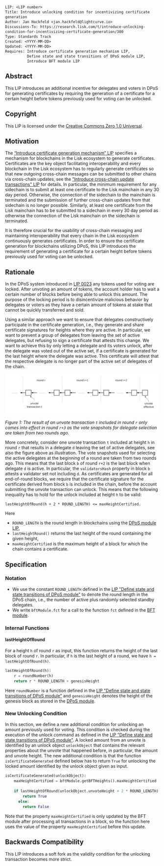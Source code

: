 ```
LIP: <LIP number>
Title: Introduce unlocking condition for incentivizing certificate generation
Author: Jan Hackfeld <jan.hackfeld@lightcurve.io>
Discussions-To: https://research.lisk.com/t/introduce-unlocking-condition-for-incentivizing-certificate-generation/300
Type: Standards Track
Created: <YYYY-MM-DD>
Updated: <YYYY-MM-DD>
Requires: Introduce certificate generation mechanism LIP,
          Define state and state transitions of DPoS module LIP,
          Introduce BFT module LIP
```

## Abstract

This LIP introduces an additional incentive for delegates and voters in DPoS for generating certificates by requiring the generation of a certificate for a certain height before tokens previously used for voting can be unlocked.

## Copyright

This LIP is licensed under the [Creative Commons Zero 1.0 Universal](https://creativecommons.org/publicdomain/zero/1.0/).

## Motivation

The [“Introduce certificate generation mechanism” LIP][certificate-generation-lip] specifies a mechanism for blockchains in the Lisk ecosystem to generate certificates. Certificates are the key object facilitating interoperability and every blockchain in the Lisk ecosystem has to regularly generate certificates so that new outgoing cross-chain messages can be submitted to other chains via cross-chain updates, see the ["Introduce cross-chain update transactions" LIP][ccu-lip] for details. In particular, the minimum requirement for any sidechain is to submit at least one certificate to the Lisk mainchain in any 30 day period. Otherwise, the connection of the sidechain to the mainchain is terminated and the submission of further cross-chain updates from that sidechain is no longer possible. Similarly, at least one certificate from the Lisk mainchain has to be submitted to a sidechain in every 30 day period as otherwise the connection of the Lisk mainchain on the sidechain is terminated.

It is therefore crucial for the usability of cross-chain messaging and maintaining interoperability that every chain in the Lisk ecosystem continuously generates certificates. In order to ensure the certificate generation for blockchains utilizing DPoS, this LIP introduces the requirement of generating a certificate for a certain height before tokens previously used for voting can be unlocked.

## Rationale

In the DPoS system introduced in [LIP 0023](https://github.com/LiskHQ/lips/blob/master/proposals/lip-0023.md) any tokens used for voting are locked. After unvoting an amount of tokens, the account holder has to wait a certain number of blocks before being able to unlock this amount. The purpose of the locking period is to disincentivize malicious behavior by delegates or voters as they have a certain amount of tokens at stake that cannot be quickly transferred and sold.

Using a similar approach we want to ensure that delegates constructively participate in the certificate generation, i.e., they generate and share certificate signatures for heights where they are active. In particular, we want to prevent a group of delegates from leaving the set of active delegates, but refusing to sign a certificate that attests this change. We want to achieve this by only letting a delegate and its voters unlock, after the delegate was voted out of the active set, if a certificate is generated for the last height where the delegate was active. This certificate will attest that the respective delegate is no longer part of the active set of delegates of the chain.

![Example of an unvote transaction](lip-introduce_unlocking_condition/example_unvote.png)

*Figure 1: The result of an unvote transaction `t` included in round `r` only comes into effect in round `r+3` as the vote snapshots for delegate selection are taken from two rounds ago.*

More concretely, consider one unvote transaction `t` included at height `h` in round `r` that results in a delegate `d` leaving the set of active delegates, see also the figure above as illustration. The vote snapshots used for selecting the active delegates at the beginning of a round are taken from two rounds ago. This means that the last block `b` of round `r+2` is the last block when delegate `d` is active. In particular, the `validatorsHash` property in block `b` attests a validator set not including `d`. As certificates are generated for all end-of-round blocks, we require that the certificate signature for the certificate derived from block `b` is included in the chain, before the account submitting the unvote transaction can unlock. This means that the following inequality has to hold for the unlock included at height `h` to be valid:

```
lastHeightOfRound(h + 2 * ROUND_LENGTH) <= maxHeightCertified.
```

Here
- `ROUND_LENGTH` is the round length in blockchains using the [DPoS module LIP][dpos-module-lip],
- `lastHeightRound()` returns the last height of the round containing the given height,
- `maxHeightCertified` is the maximum height of a block for which the chain contains a certificate.

## Specification

### Notation

- We use the constant `ROUND_LENGTH` defined in the [LIP "Define state and state transitions of DPoS module"][dpos-module-lip] to denote the round length in the DPoS chain, i.e., the number of active plus randomly selected standby delegates.
- We write `bftModule.fct` for a call to the function `fct` defined in the [BFT module][bft-module-lip].

### Internal Functions

#### lastHeightOfRound

 For a height `h` of round `r` as input, this function returns the height of the last block of round `r`. In particular, if `h` is the last height of a round, we have `h = lastHeightOfRound(h)`.

```python
lastHeightOfRound(h):
    r = roundNumber(h)
    return r * ROUND_LENGTH + genesisHeight
```

Here `roundNumber` is a function defined in the [LIP "Define state and state transitions of DPoS module"][dpos-module-lip-roundNumber] and `genesisHeight` denotes the height of the genesis block as stored in the [DPoS module][dpos-module-lip].

### New Unlocking Condition

In this section, we define a new additional condition for unlocking an amount previously used for voting. This condition is checked during the execution of the unlock command as defined in the [LIP "Define state and state transitions of DPoS module"][dpos-module-lip]. A locked amount from an unvote is identified by an unlock object `unlockObject` that contains the relevant properties about the unvote that happened before, in particular, the amount and unvote height. The new additional condition is that the function `isCertificateGenerated` defined below has to return `True` for unlocking the locked amount identified by the unlock object given as input.

```python
isCertificateGenerated(unlockObject):
    maxHeightCertified = bftModule.getBFTHeights().maxHeightCertified

    if lastHeightOfRound(unlockObject.unvoteHeight + 2 * ROUND_LENGTH) <= maxHeightCertified:
        return True
      else:
        return False
```

Note that the property `maxHeightCertified` is only updated by the BFT module after processing all transactions in a block, so the function here uses the value of the property `maxHeightCertified` before this update.

## Backwards Compatibility

This LIP introduces a soft fork as the validity condition for the unlocking transaction becomes more strict.

[bft-module-lip]: https://research.lisk.com/t/introduce-bft-module/321
[ccu-lip]: https://research.lisk.com/t/introduce-cross-chain-update-transactions/298
[certificate-generation-lip]: https://research.lisk.com/t/introduce-a-certificate-generation-mechanism/296
[dpos-module-lip]: https://research.lisk.com/t/define-state-and-state-transitions-of-dpos-module/320
[dpos-module-lip-roundNumber]: https://research.lisk.com/t/define-state-and-state-transitions-of-dpos-module/320#roundnumber-63

